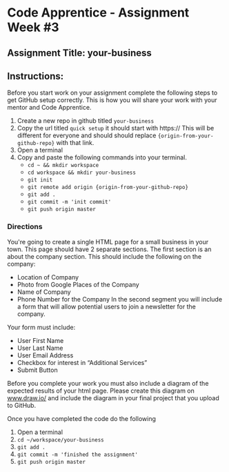 # Code Apprentice - Assignment Week #3

## Assignment Title: your-business

## Instructions:
Before you start work on your assignment complete the following steps to get GitHub setup correctly. This is how you will share your work with your mentor and Code Apprentice.

1. Create a new repo in github titled `your-business`
1. Copy the url titled `quick setup` it should start with https:// This will be different for everyone and should should replace `{origin-from-your-github-repo}` with that link.
1. Open a terminal
1. Copy and paste the following commands into your terminal.
	- `cd ~ && mkdir workspace`
	- `cd workspace && mkdir your-business`
	- `git init`
	- `git remote add origin {origin-from-your-github-repo}`
	- `git add .`
	- `git commit -m 'init commit'`
	- `git push origin master`

### Directions
You're going to create a single HTML page for a small business in your town. This page should have 2 separate sections. The first section is an about the company section. This should include the following on the company:
- Location of Company
- Photo from Google Places of the Company
- Name of Company
- Phone Number for the Company
In the second segment you will include a form that will allow potential users to join a newsletter for the company.

Your form must include:
- User First Name
- User Last Name
- User Email Address
- Checkbox for interest in “Additional Services”
- Submit Button

Before you complete your work you must also include a diagram of the expected results of your html page. Please create this diagram on www.draw.io/ and include the diagram in your final project that you upload to GitHub.

Once you have completed the code do the following

1. Open a terminal
1. `cd ~/workspace/your-business`
1. `git add .`
1. `git commit -m 'finished the assignment'`
1. `git push origin master`
